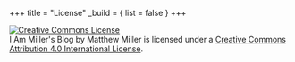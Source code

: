 +++
title = "License"
_build = { list = false }
+++

<a rel="license" href="http://creativecommons.org/licenses/by/4.0/"><img alt="Creative Commons License" style="border-width:0" src="https://i.creativecommons.org/l/by/4.0/88x31.png" /></a><br /><span xmlns:dct="http://purl.org/dc/terms/" href="http://purl.org/dc/dcmitype/Text" property="dct:title" rel="dct:type">I Am Miller's Blog</span> by <span xmlns:cc="http://creativecommons.org/ns#" property="cc:attributionName">Matthew Miller</span> is licensed under a <a rel="license" href="http://creativecommons.org/licenses/by/4.0/">Creative Commons Attribution 4.0 International License</a>.